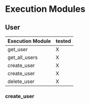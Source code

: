 # Execution Modules

## User

| Execution Module | tested |  
| ---------------- | --------- |
| get_user         | X |
| get_all_users    | X | 
| create_user      | X |
| create_user      | X |
| delete_user      | X |

###  create_user


